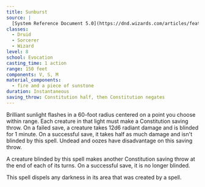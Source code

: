 ```yaml
---
title: Sunburst
source: |
  [System Reference Document 5.0](https://dnd.wizards.com/articles/features/systems-reference-document-srd)
classes:
  - Druid
  - Sorcerer
  - Wizard
level: 8
school: Evocation
casting_time: 1 action
range: 150 feet
components: V, S, M
material_components:
  - fire and a piece of sunstone
duration: Instantaneous
saving_throw: Constitution half, then Constitution negates
---
```


Brilliant sunlight flashes in a 60-foot radius centered on a point you choose within range. Each creature in that light must make a Constitution saving throw. On a failed save, a creature takes 12d6 radiant damage and is blinded for 1 minute. On a successful save, it takes half as much damage and isn't blinded by this spell. Undead and oozes have disadvantage on this saving throw.

A creature blinded by this spell makes another Constitution saving throw at the end of each of its turns. On a successful save, it is no longer blinded.

This spell dispels any darkness in its area that was created by a spell.
